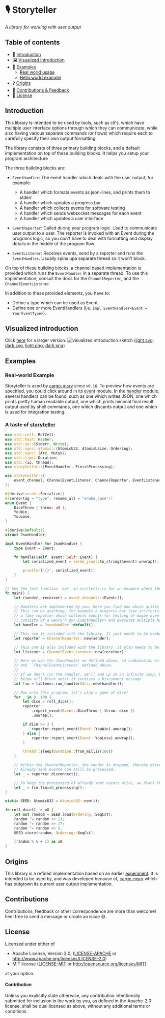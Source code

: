 # 🎙 Storyteller
_A library for working with user output_

## Table of contents

* 👋 [Introduction](#introduction)
* 🖼 [Visualized introduction](#visualized-introduction)
* 📄 [Examples](#examples)
  * [Real world usage](#real-world-example)
  * [Hello world example](#hello-world-example)
* ❓ [Origins](#origins)
* 💖 [Contributions & Feedback](#contributions)
* 🧾 [License](#license)

## Introduction

This library is intended to be used by tools, such as cli's, which have multiple user interface
options through which they can communicate, while also having various separate commands (or
flows) which require each to carefully specify their own output formatting.

The library consists of three primary building blocks, and a default implementation on top
of these building blocks. It helps you setup your program architecture 

The three building blocks are:
* `EventHandler`: The event handler which deals with the user output, for example:
	* A handler which formats events as json-lines, and prints them to stderr
	* A handler which updates a progress bar
	* A handler which collects events for software testing
	* A handler which sends websocket messages for each event
	* A handler which updates a user interface
    
* `EventReporter`: Called during your program logic. 
	Used to communicate user output to a user. The reporter is invoked with an Event during the programs logic, so you don't have to deal with formatting and display details in the middle of the program flow.

* `EventListener`: Receives events, send by a reporter and runs the `EventHandler`. Usually spins upa separate thread so it won't block.

On top of these building blocks, a channel based implementation is provided which runs the `EventHandler`
in a separate thread. To use this implementation, consult the docs for the `ChannelReporter`, and the
`ChannelEventListener`.

In addition to these provided elements, you have to:
* Define a type which can be used as Event
* Define one or more EventHandlers (i.e. `impl EventHandler<Event = YourEventType>`).

## Visualized introduction

Click [here](https://raw.githubusercontent.com/foresterre/storyteller/main/docs/sketches/introduction_dark.svg) for a larger version. 
![visualized introduction sketch](docs/sketches/introduction_dark.png)
([light svg](https://raw.githubusercontent.com/foresterre/storyteller/main/docs/sketches/introduction.svg), [dark svg](https://raw.githubusercontent.com/foresterre/storyteller/main/docs/sketches/introduction_dark.svg), [light png](https://raw.githubusercontent.com/foresterre/storyteller/main/docs/sketches/introduction.png), [dark png](https://raw.githubusercontent.com/foresterre/storyteller/main/docs/sketches/introduction_dark.png))

## Examples

### Real-world Example

Storyteller is used by [cargo-msrv](https://github.com/foresterre/cargo-msrv/tree/44444c55608edb749c3cbcd5b6983d7f8846b452/src/reporter) since `v0.16`. To preview how events are specified, you could click around in its [event](https://github.com/foresterre/cargo-msrv/tree/44444c55608edb749c3cbcd5b6983d7f8846b452/src/reporter/event) module. In the [handler](https://github.com/foresterre/cargo-msrv/tree/44444c55608edb749c3cbcd5b6983d7f8846b452/src/reporter/handler) module, several handlers can be found, such as one which writes JSON, one which prints pretty human readable output, one which prints minimal final result output used by shell commands, one which discards output and one which is used for integration testing.

### A taste of [storyteller](https://github.com/foresterre/storyteller)

```rust
use std::cell::RefCell;
use std::hash::Hasher;
use std::io::{Stderr, Write};
use std::sync::atomic::{AtomicU32, AtomicUsize, Ordering};
use std::sync::{Arc, Mutex};
use std::time::Duration;
use std::{io, thread};
use storyteller::{EventHandler, FinishProcessing};

use storyteller::{
    event_channel, ChannelEventListener, ChannelReporter, EventListener, EventReporter,
};

#[derive(serde::Serialize)]
#[serde(tag = "type", rename_all = "snake_case")]
enum Event {
    DiceThrow { throw: u8 },
    YouWin,
    YouLose,
}

#[derive(Default)]
struct JsonHandler;

impl EventHandler for JsonHandler {
    type Event = Event;

    fn handle(&self, event: Self::Event) {
        let serialized_event = serde_json::to_string(&event).unwrap();

        println!("{}", serialized_event);
    }
}

// See the test function `bar` in src/tests.rs for an example where the handler is a progress bar.
fn main() {
    let (sender, receiver) = event_channel::<Event>();

    // Handlers are implemented by you. Here you find one which writes jsonlines messages to stderr.
    // This can be anything, for example a progress bar (see src/tests.rs for an example of this),
    // a fake reporter which collects events for testing or maybe even a "MultiHandler<'h>" which
    // consists of a Vec<&'h dyn EventHandler> and executes multiple handlers under the hood.
    let handler = JsonHandler::default();

    // This one is included with the library. It just needs to be hooked up with a channel.
    let reporter = ChannelReporter::new(sender);

    // This one is also included with the library. It also needs to be hooked up with a channel.
    let listener = ChannelEventListener::new(receiver);

    // Here we use the JsonHandler we defined above, in combination with the default `EventListener`
    // and  `ChannelEventListener` defined above.
    //
    // If we don't run the handler, we'll end up in an infinite loop, because our `reporter.disconnect()`
    // below will block until it receives a Disconnect message.
    let fin = listener.run_handler(Arc::new(handler));

    // Now onto this program, let's play a game of dice!
    for _ in 0..100 {
        let dice = roll_dice();
        reporter
            .report_event(Event::DiceThrow { throw: dice })
            .unwrap();

        if dice >= 3 {
            reporter.report_event(Event::YouWin).unwrap();
        } else {
            reporter.report_event(Event::YouLose).unwrap();
        }

        thread::sleep(Duration::from_millis(100))
    }

    // Within the ChannelReporter, the sender is dropped, thereby disconnecting the channel
    // Already sent events can still be processed.
    let _ = reporter.disconnect();

    // To keep the processing of already sent events alive, we block the handler
    let _ = fin.finish_processing();
}

static SEED: AtomicU32 = AtomicU32::new(1);

fn roll_dice() -> u8 {
    let mut random = SEED.load(Ordering::SeqCst);
    random ^= random << 13;
    random ^= random >> 17;
    random ^= random << 5;
    SEED.store(random, Ordering::SeqCst);

    (random % 6 + 1) as u8
}

```

## Origins

This library is a refined implementation based on an earlier [experiment](https://github.com/foresterre/rust-experiment-air3/blob/main/src/main.rs).
It is intended to be used by, and was developed because of, [cargo-msrv](https://github.com/foresterre/cargo-msrv) 
which has outgrown its current user output implementation.

## Contributions

Contributions, feedback or other correspondence are more than welcome! Feel free to send a message or create an issue 😄.

## License

Licensed under either of

* Apache License, Version 2.0, ([LICENSE-APACHE](LICENSE-APACHE) or http://www.apache.org/licenses/LICENSE-2.0)
* MIT license ([LICENSE-MIT](LICENSE-MIT) or http://opensource.org/licenses/MIT)

at your option.


#### Contribution

Unless you explicitly state otherwise, any contribution intentionally
submitted for inclusion in the work by you, as defined in the Apache-2.0
license, shall be dual licensed as above, without any additional terms or
conditions.
